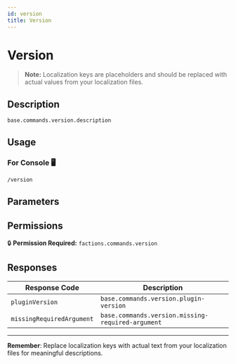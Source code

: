```yaml
---
id: version
title: Version
---
```


# Version

> **Note:** Localization keys are placeholders and should be replaced with actual values from your localization files.

## Description

`base.commands.version.description`

## Usage

### For Console 🖥️

```bash
/version
```

## Parameters

## Permissions

🔒 **Permission Required:** `factions.commands.version`

## Responses

| Response Code             | Description                                         |
|---------------------------|-----------------------------------------------------|
| `pluginVersion` | `base.commands.version.plugin-version` |
| `missingRequiredArgument` | `base.commands.version.missing-required-argument` |

---
**Remember**: Replace localization keys with actual text from your localization files for meaningful descriptions.
